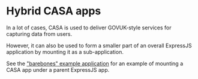 # Hybrid CASA apps

In a lot of cases, CASA is used to deliver GOVUK-style services for capturing data from users.

However, it can also be used to form a smaller part of an overall ExpressJS application by mounting it as a sub-application.

See the ["barebones" example application](examples/barebones/app.js) for an example of mounting a CASA app under a parent ExpressJS app.

